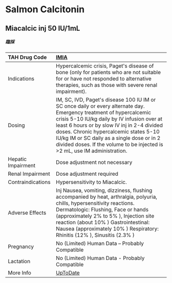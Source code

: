 # Salmon Calcitonin

## Miacalcic inj 50 IU/1mL

##### 臨採

| TAH Drug Code      | [IMIA](https://www.tahsda.org.tw/drugs/hissearch.php?drug_code=IMIA)                                                                                                                                                                                                                                                                                                                   |
|:-------------------|:---------------------------------------------------------------------------------------------------------------------------------------------------------------------------------------------------------------------------------------------------------------------------------------------------------------------------------------------------------------------------------------|
| Indications        | Hypercalcemic crisis, Paget's disease of bone (only for patients who are not suitable for or have not responded to alternative therapies, such as those with severe renal impairment).                                                                                                                                                                                                 |
| Dosing             | IM, SC, IVD, Paget's disease 100 IU IM or SC once daily or every alternate day. Emergency treatment of hypercalcemic crisis 5-10 IU/kg daily by IV infusion over at least 6 hours or by slow IV inj in 2-4 divided doses. Chronic hypercalcemic states 5-10 IU/kg IM or SC daily as a single dose or in 2 divided doses. If the volume to be injected is >2 mL, use IM administration. |
| Hepatic Impairment | Dose adjustment not necessary                                                                                                                                                                                                                                                                                                                                                          |
| Renal Impairment   | Dose adjustment required                                                                                                                                                                                                                                                                                                                                                               |
| Contraindications  | Hypersensitivity to Miacalcic.                                                                                                                                                                                                                                                                                                                                                         |
| Adverse Effects    | Inj Nausea, vomiting, dizziness, flushing accompanied by heat, arthralgia, polyuria, chills, hypersensitivity reactions. Dermatologic: Flushing, Face or hands (approximately 2% to 5% ), Injection site reaction (about 10% ) Gastrointestinal: Nausea (approximately 10% ) Respiratory: Rhinitis (12% ), Sinusitis (2.3% )                                                           |
| Pregnancy          | No (Limited) Human Data – Probably Compatible                                                                                                                                                                                                                                                                                                                                          |
| Lactation          | No (Limited) Human Data - Probably Compatible                                                                                                                                                                                                                                                                                                                                          |
| More Info          | [UpToDate](https://www.uptodate.com/contents/calcitonin-drug-information)                                                                                                                                                                                                                                                                                                              |


